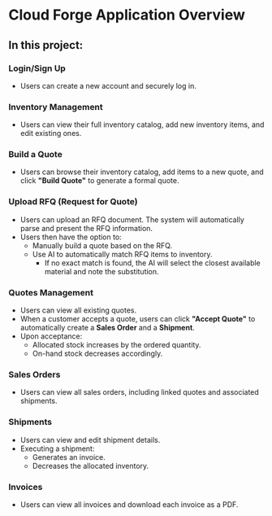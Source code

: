 # Cloud Forge Application Overview

## In this project:

### Login/Sign Up
- Users can create a new account and securely log in.

### Inventory Management
- Users can view their full inventory catalog, add new inventory items, and edit existing ones.

### Build a Quote
- Users can browse their inventory catalog, add items to a new quote, and click **"Build Quote"** to generate a formal quote.

### Upload RFQ (Request for Quote)
- Users can upload an RFQ document. The system will automatically parse and present the RFQ information.
- Users then have the option to:
  - Manually build a quote based on the RFQ.
  - Use AI to automatically match RFQ items to inventory.
    - If no exact match is found, the AI will select the closest available material and note the substitution.

### Quotes Management
- Users can view all existing quotes.
- When a customer accepts a quote, users can click **"Accept Quote"** to automatically create a **Sales Order** and a **Shipment**.
- Upon acceptance:
  - Allocated stock increases by the ordered quantity.
  - On-hand stock decreases accordingly.

### Sales Orders
- Users can view all sales orders, including linked quotes and associated shipments.

### Shipments
- Users can view and edit shipment details.
- Executing a shipment:
  - Generates an invoice.
  - Decreases the allocated inventory.

### Invoices
- Users can view all invoices and download each invoice as a PDF.
